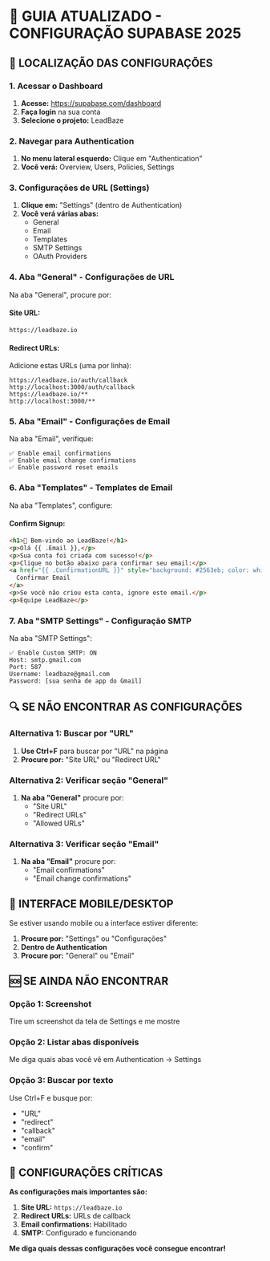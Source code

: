 # 🔧 GUIA ATUALIZADO - CONFIGURAÇÃO SUPABASE 2025

## 🎯 LOCALIZAÇÃO DAS CONFIGURAÇÕES

### **1. Acessar o Dashboard**
1. **Acesse:** https://supabase.com/dashboard
2. **Faça login** na sua conta
3. **Selecione o projeto:** LeadBaze

### **2. Navegar para Authentication**
1. **No menu lateral esquerdo:** Clique em "Authentication"
2. **Você verá:** Overview, Users, Policies, Settings

### **3. Configurações de URL (Settings)**
1. **Clique em:** "Settings" (dentro de Authentication)
2. **Você verá várias abas:**
   - General
   - Email
   - Templates
   - SMTP Settings
   - OAuth Providers

### **4. Aba "General" - Configurações de URL**
Na aba "General", procure por:

#### **Site URL:**
```
https://leadbaze.io
```

#### **Redirect URLs:**
Adicione estas URLs (uma por linha):
```
https://leadbaze.io/auth/callback
http://localhost:3000/auth/callback
https://leadbaze.io/**
http://localhost:3000/**
```

### **5. Aba "Email" - Configurações de Email**
Na aba "Email", verifique:

```
✅ Enable email confirmations
✅ Enable email change confirmations  
✅ Enable password reset emails
```

### **6. Aba "Templates" - Templates de Email**
Na aba "Templates", configure:

#### **Confirm Signup:**
```html
<h1>🎉 Bem-vindo ao LeadBaze!</h1>
<p>Olá {{ .Email }},</p>
<p>Sua conta foi criada com sucesso!</p>
<p>Clique no botão abaixo para confirmar seu email:</p>
<a href="{{ .ConfirmationURL }}" style="background: #2563eb; color: white; padding: 12px 24px; text-decoration: none; border-radius: 6px; display: inline-block;">
  Confirmar Email
</a>
<p>Se você não criou esta conta, ignore este email.</p>
<p>Equipe LeadBaze</p>
```

### **7. Aba "SMTP Settings" - Configuração SMTP**
Na aba "SMTP Settings":
```
✅ Enable Custom SMTP: ON
Host: smtp.gmail.com
Port: 587
Username: leadbaze@gmail.com
Password: [sua senha de app do Gmail]
```

## 🔍 SE NÃO ENCONTRAR AS CONFIGURAÇÕES

### **Alternativa 1: Buscar por "URL"**
1. **Use Ctrl+F** para buscar por "URL" na página
2. **Procure por:** "Site URL" ou "Redirect URL"

### **Alternativa 2: Verificar seção "General"**
1. **Na aba "General"** procure por:
   - "Site URL"
   - "Redirect URLs" 
   - "Allowed URLs"

### **Alternativa 3: Verificar seção "Email"**
1. **Na aba "Email"** procure por:
   - "Email confirmations"
   - "Email change confirmations"

## 📱 INTERFACE MOBILE/DESKTOP

Se estiver usando mobile ou a interface estiver diferente:

1. **Procure por:** "Settings" ou "Configurações"
2. **Dentro de Authentication**
3. **Procure por:** "General" ou "Email"

## 🆘 SE AINDA NÃO ENCONTRAR

### **Opção 1: Screenshot**
Tire um screenshot da tela de Settings e me mostre

### **Opção 2: Listar abas disponíveis**
Me diga quais abas você vê em Authentication → Settings

### **Opção 3: Buscar por texto**
Use Ctrl+F e busque por:
- "URL"
- "redirect"
- "callback"
- "email"
- "confirm"

## 🎯 CONFIGURAÇÕES CRÍTICAS

**As configurações mais importantes são:**
1. **Site URL:** `https://leadbaze.io`
2. **Redirect URLs:** URLs de callback
3. **Email confirmations:** Habilitado
4. **SMTP:** Configurado e funcionando

**Me diga quais dessas configurações você consegue encontrar!**


